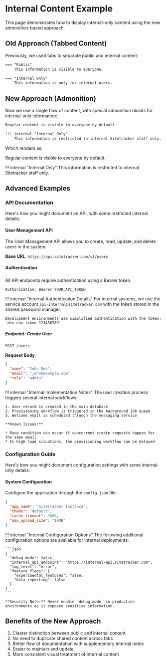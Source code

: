 # Internal Content Example

This page demonstrates how to display internal-only content using the new admonition-based approach.

## Old Approach (Tabbed Content)

Previously, we used tabs to separate public and internal content:

```markdown
=== "Public"
    This information is visible to everyone.

=== "Internal Only"
    This information is only for internal users.
```

## New Approach (Admonition)

Now we use a single flow of content, with special admonition blocks for internal-only information:

```markdown
Regular content is visible to everyone by default.

!!! internal "Internal Only"
    This information is restricted to internal Sitetracker staff only.
```

Which renders as:

Regular content is visible to everyone by default.

!!! internal "Internal Only"
    This information is restricted to internal Sitetracker staff only.

## Advanced Examples

### API Documentation

Here's how you might document an API, with some restricted internal details:

#### User Management API

The User Management API allows you to create, read, update, and delete users in the system.

**Base URL**: `https://api.sitetracker.com/v1/users`

##### Authentication

All API endpoints require authentication using a Bearer token.

```
Authorization: Bearer YOUR_API_TOKEN
```

!!! internal "Internal Authentication Details"
    For internal systems, we use the service account `api-internal@sitetracker.com` 
    with the token stored in the shared password manager.
    
    Development environments use simplified authentication with the token: 
    `dev-env-token-123456789`

##### Endpoint: Create User

```
POST /users
```

**Request Body**:

```json
{
  "name": "John Doe",
  "email": "john@example.com",
  "role": "admin"
}
```

!!! internal "Internal Implementation Notes"
    The user creation process triggers several internal workflows:
    
    1. User record is created in the main database
    2. Provisioning workflow is triggered in the background job queue
    3. Welcome email is scheduled through the messaging service
    
    **Known Issues:**
    
    * Race condition can occur if concurrent create requests happen for the same email
    * In high load situations, the provisioning workflow can be delayed

### Configuration Guide

Here's how you might document configuration settings with some internal-only details:

#### System Configuration

Configure the application through the `config.json` file:

```json
{
  "app_name": "SiteTracker Instance",
  "theme": "default",
  "cache_timeout": 3600,
  "max_upload_size": "10MB"
}
```

!!! internal "Internal Configuration Options"
    The following additional configuration options are available for internal deployments:
    
    ```json
    {
      "debug_mode": false,
      "internal_api_endpoint": "https://internal-api.sitetracker.com",
      "log_level": "error",
      "feature_flags": {
        "experimental_features": false,
        "beta_reporting": false
      }
    }
    ```
    
    **Security Note:** Never enable `debug_mode` in production environments as it exposes sensitive information.

## Benefits of the New Approach

1. Clearer distinction between public and internal content
2. No need to duplicate shared content across tabs
3. Better flow of documentation with supplementary internal notes
4. Easier to maintain and update
5. More consistent visual treatment of internal content
